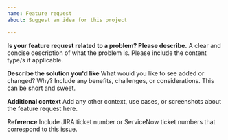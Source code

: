 ```yaml
---
name: Feature request
about: Suggest an idea for this project

---
```


**Is your feature request related to a problem? Please describe.**
A clear and concise description of what the problem is. Please include the content type/s if applicable.

**Describe the solution you'd like**
What would you like to see added or changed? Why? Include any benefits, challenges, or considerations. This can be short and sweet.

**Additional context**
Add any other context, use cases, or screenshots about the feature request here.

**Reference**
Include JIRA ticket number or ServiceNow ticket numbers that correspond to this issue.
